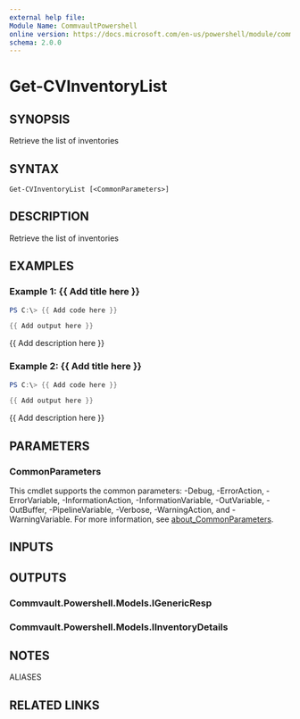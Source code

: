 ```yaml
---
external help file:
Module Name: CommvaultPowershell
online version: https://docs.microsoft.com/en-us/powershell/module/commvaultpowershell/get-cvinventorylist
schema: 2.0.0
---
```


# Get-CVInventoryList

## SYNOPSIS
Retrieve the list of inventories

## SYNTAX

```
Get-CVInventoryList [<CommonParameters>]
```

## DESCRIPTION
Retrieve the list of inventories

## EXAMPLES

### Example 1: {{ Add title here }}
```powershell
PS C:\> {{ Add code here }}

{{ Add output here }}
```

{{ Add description here }}

### Example 2: {{ Add title here }}
```powershell
PS C:\> {{ Add code here }}

{{ Add output here }}
```

{{ Add description here }}

## PARAMETERS

### CommonParameters
This cmdlet supports the common parameters: -Debug, -ErrorAction, -ErrorVariable, -InformationAction, -InformationVariable, -OutVariable, -OutBuffer, -PipelineVariable, -Verbose, -WarningAction, and -WarningVariable. For more information, see [about_CommonParameters](http://go.microsoft.com/fwlink/?LinkID=113216).

## INPUTS

## OUTPUTS

### Commvault.Powershell.Models.IGenericResp

### Commvault.Powershell.Models.IInventoryDetails

## NOTES

ALIASES

## RELATED LINKS

